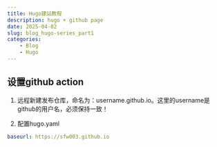 ```yaml
---
title: Hugo建站教程
description: hugo + github page
date: 2025-04-02
slug: blog_hugo-series_part1
categories:
    - Blog
    - Hugo
---
```


## 设置github action

1. 远程新建发布仓库，命名为：username.github.io。这里的username是github的用户名，必须保持一致！

2. 配置hugo.yaml

```yaml
baseurl: https://sfw003.github.io
```

